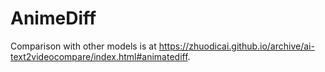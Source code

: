 # AnimeDiff

Comparison with other models is at https://zhuodicai.github.io/archive/ai-text2videocompare/index.html#animatediff.
